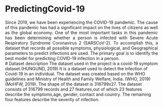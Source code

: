 # PredictingCovid-19
<div align="justify"> 
Since 2019, we have been experiencing the COVID-19 pandemic. The cause of this pandemic has had a significant impact on the lives of citizens as well as the global economy. One of the most important tasks in this pandemic has been determining whether a person is infected with Severe Acute Respiratory Syndrome Coronavirus 2 (SARSCoV-2). To accomplish this, a dataset that records all possible symptoms, physiological, and Geographical parameters to predict infections are used. The primary goal is to identify the best model for predicting COVID-19 infection in a person.</div>
# Dataset description
The dataset used in the project is a covid-19 symptom dataset.(HUNGUND, 2019) It is a dataset used to detect the infection of Covid-19 in an individual. The dataset was created based on the WHO guidelines and Ministry of Health and Family Welfare, India. (WHO, 2019)(MoHFW, 2019).
The shape of the dataset is 316799x27. The dataset consists of 316799 records and 27 features,out of which 23 features describe the symptoms,age, gender, contact and country. The remaining four features describe the severity of infection.

